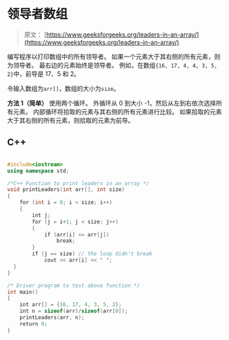 # 领导者数组

> 原文： [https://www.geeksforgeeks.org/leaders-in-an-array/](https://www.geeksforgeeks.org/leaders-in-an-array/)

编写程序以打印数组中的所有领导者。 如果一个元素大于其右侧的所有元素，则为领导者。 最右边的元素始终是领导者。 例如，在数组`{16, 17, 4, 4, 3, 5, 2}`中，前导是 17、5 和 2。

令输入数组为`arr[]`，数组的大小为`size`。



**方法 1（简单）**
使用两个循环。 外循环从 0 到大小 -1，然后从左到右依次选择所有元素。 内部循环将拾取的元素与其右侧的所有元素进行比较。 如果拾取的元素大于其右侧的所有元素，则拾取的元素为前导。

## C++ 

```cpp

#include<iostream> 
using namespace std; 

/*C++ Function to print leaders in an array */
void printLeaders(int arr[], int size) 
{ 
    for (int i = 0; i < size; i++) 
    { 
        int j; 
        for (j = i+1; j < size; j++) 
        { 
            if (arr[i] <= arr[j]) 
                break; 
        }     
        if (j == size) // the loop didn't break 
            cout << arr[i] << " "; 
  } 
} 

/* Driver program to test above function */
int main() 
{ 
    int arr[] = {16, 17, 4, 3, 5, 2}; 
    int n = sizeof(arr)/sizeof(arr[0]); 
    printLeaders(arr, n); 
    return 0; 
} 

```